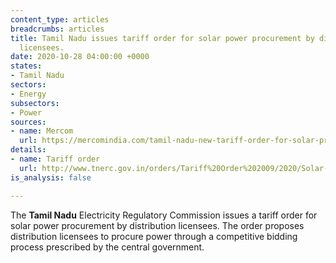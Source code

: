 ```yaml
---
content_type: articles
breadcrumbs: articles
title: Tamil Nadu issues tariff order for solar power procurement by distribution
  licensees.
date: 2020-10-28 04:00:00 +0000
states:
- Tamil Nadu
sectors:
- Energy
subsectors:
- Power
sources:
- name: Mercom
  url: https://mercomindia.com/tamil-nadu-new-tariff-order-for-solar-procurement/
details:
- name: Tariff order
  url: http://www.tnerc.gov.in/orders/Tariff%20Order%202009/2020/Solar-Order-16-10-2020.pdf
is_analysis: false

---
```

The **Tamil Nadu** Electricity Regulatory Commission issues a tariff order for solar power procurement by distribution licensees. The order proposes distribution licensees to procure power through a competitive bidding process prescribed by the central government.